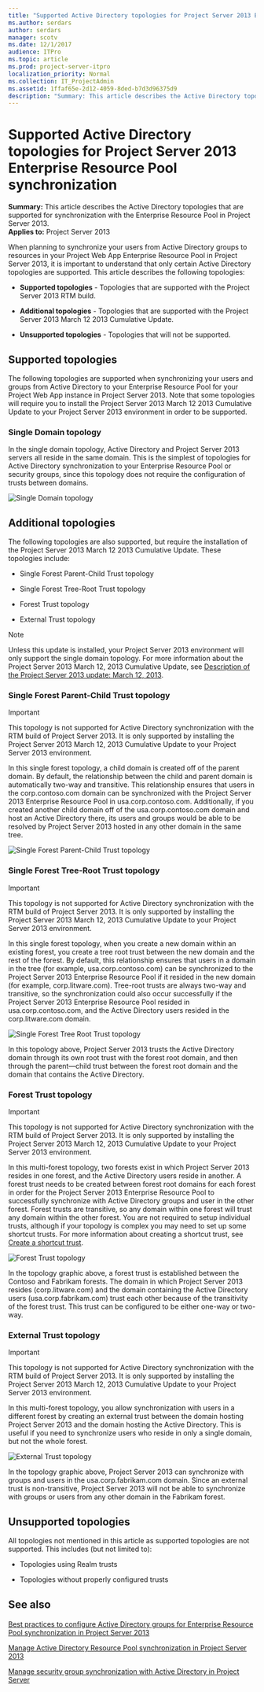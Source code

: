 ```yaml
---
title: "Supported Active Directory topologies for Project Server 2013 Enterprise Resource Pool synchronization"
ms.author: serdars
author: serdars
manager: scotv
ms.date: 12/1/2017
audience: ITPro
ms.topic: article
ms.prod: project-server-itpro
localization_priority: Normal
ms.collection: IT_ProjectAdmin
ms.assetid: 1ffaf65e-2d12-4059-8ded-b7d3d96375d9
description: "Summary: This article describes the Active Directory topologies that are supported for synchronization with the Enterprise Resource Pool in Project Server 2013."
---
```


# Supported Active Directory topologies for Project Server 2013 Enterprise Resource Pool synchronization
 
 **Summary:** This article describes the Active Directory topologies that are supported for synchronization with the Enterprise Resource Pool in Project Server 2013.<br/>
**Applies to:** Project Server 2013
  
When planning to synchronize your users from Active Directory groups to resources in your Project Web App Enterprise Resource Pool in Project Server 2013, it is important to understand that only certain Active Directory topologies are supported. This article describes the following topologies:
  
- **Supported topologies** - Topologies that are supported with the Project Server 2013 RTM build.
    
- **Additional topologies** - Topologies that are supported with the Project Server 2013 March 12 2013 Cumulative Update.
    
- **Unsupported topologies** - Topologies that will not be supported.
    
## Supported topologies

The following topologies are supported when synchronizing your users and groups from Active Directory to your Enterprise Resource Pool for your Project Web App instance in Project Server 2013. Note that some topologies will require you to install the Project Server 2013 March 12 2013 Cumulative Update to your Project Server 2013 environment in order to be supported. 
  
### Single Domain topology

In the single domain topology, Active Directory and Project Server 2013 servers all reside in the same domain. This is the simplest of topologies for Active Directory synchronization to your Enterprise Resource Pool or security groups, since this topology does not require the configuration of trusts between domains.
  
![Single Domain topology](images/ADSyncSingleDomainTopology.jpg)
  
## Additional topologies

The following topologies are also supported, but require the installation of the Project Server 2013 March 12 2013 Cumulative Update. These topologies include:
  
- Single Forest Parent-Child Trust topology
    
- Single Forest Tree-Root Trust topology
    
- Forest Trust topology
    
- External Trust topology
    
> [!NOTE]
> Unless this update is installed, your Project Server 2013 environment will only support the single domain topology. For more information about the Project Server 2013 March 12, 2013 Cumulative Update, see [Description of the Project Server 2013 update: March 12, 2013](https://support.microsoft.com/kb/2768001). 
  
### Single Forest Parent-Child Trust topology

> [!IMPORTANT]
> This topology is not supported for Active Directory synchronization with the RTM build of Project Server 2013. It is only supported by installing the Project Server 2013 March 12, 2013 Cumulative Update to your Project Server 2013 environment. 
  
In this single forest topology, a child domain is created off of the parent domain. By default, the relationship between the child and parent domain is automatically two-way and transitive. This relationship ensures that users in the corp.contoso.com domain can be synchronized with the Project Server 2013 Enterprise Resource Pool in usa.corp.contoso.com. Additionally, if you created another child domain off of the usa.corp.contoso.com domain and host an Active Directory there, its users and groups would be able to be resolved by Project Server 2013 hosted in any other domain in the same tree.
  
![Single Forest Parent-Child Trust topology](images/ADSyncSingleForestParentChildTrust.jpg)
  
### Single Forest Tree-Root Trust topology

> [!IMPORTANT]
> This topology is not supported for Active Directory synchronization with the RTM build of Project Server 2013. It is only supported by installing the Project Server 2013 March 12, 2013 Cumulative Update to your Project Server 2013 environment. 
  
In this single forest topology, when you create a new domain within an existing forest, you create a tree root trust between the new domain and the rest of the forest. By default, this relationship ensures that users in a domain in the tree (for example, usa.corp.contoso.com) can be synchronized to the Project Server 2013 Enterprise Resource Pool if it resided in the new domain (for example, corp.litware.com). Tree-root trusts are always two-way and transitive, so the synchronization could also occur successfully if the Project Server 2013 Enterprise Resource Pool resided in usa.corp.contoso.com, and the Active Directory users resided in the corp.litware.com domain.
  
![Single Forest Tree Root Trust topology](images/ADSyncSingleForestTreeRootTrust.jpg)
  
In this topology above, Project Server 2013 trusts the Active Directory domain through its own root trust with the forest root domain, and then through the parent—child trust between the forest root domain and the domain that contains the Active Directory.
  
### Forest Trust topology

> [!IMPORTANT]
> This topology is not supported for Active Directory synchronization with the RTM build of Project Server 2013. It is only supported by installing the Project Server 2013 March 12, 2013 Cumulative Update to your Project Server 2013 environment. 
  
In this multi-forest topology, two forests exist in which Project Server 2013 resides in one forest, and the Active Directory users reside in another. A forest trust needs to be created between forest root domains for each forest in order for the Project Server 2013 Enterprise Resource Pool to successfully synchronize with Active Directory groups and user in the other forest. Forest trusts are transitive, so any domain within one forest will trust any domain within the other forest. You are not required to setup individual trusts, although if your topology is complex you may need to set up some shortcut trusts. For more information about creating a shortcut trust, see [Create a shortcut trust](https://technet.microsoft.com/library/cc725721.aspx). 
  
![Forest Trust topology](images/ADSyncForestTrust.jpg)
  
In the topology graphic above, a forest trust is established between the Contoso and Fabrikam forests. The domain in which Project Server 2013 resides (corp.litware.com) and the domain containing the Active Directory users (usa.corp.fabrikam.com) trust each other because of the transitivity of the forest trust. This trust can be configured to be either one-way or two-way.
  
### External Trust topology

> [!IMPORTANT]
> This topology is not supported for Active Directory synchronization with the RTM build of Project Server 2013. It is only supported by installing the Project Server 2013 March 12, 2013 Cumulative Update to your Project Server 2013 environment. 
  
In this multi-forest topology, you allow synchronization with users in a different forest by creating an external trust between the domain hosting Project Server 2013 and the domain hosting the Active Directory. This is useful if you need to synchronize users who reside in only a single domain, but not the whole forest. 
  
![External Trust topology](images/ADSyncExternalTrust.jpg)
  
In the topology graphic above, Project Server 2013 can synchronize with groups and users in the usa.corp.fabrikam.com domain. Since an external trust is non-transitive, Project Server 2013 will not be able to synchronize with groups or users from any other domain in the Fabrikam forest.
  
## Unsupported topologies

All topologies not mentioned in this article as supported topologies are not supported. This includes (but not limited to):
  
- Topologies using Realm trusts
    
- Topologies without properly configured trusts
    
## See also

#### 

[Best practices to configure Active Directory groups for Enterprise Resource Pool synchronization in Project Server 2013](best-practices-to-configure-active-directory-groups-for-enterprise-resource-pool.md)
  
[Manage Active Directory Resource Pool synchronization in Project Server 2013](manage-active-directory-resource-pool-synchronization-in-project-server-2013.md)
  
[Manage security group synchronization with Active Directory in Project Server](manage-security-group-synchronization-with-active-directory-in-project-server.md)

